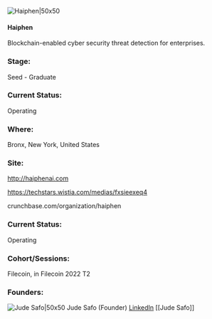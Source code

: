 

![Haiphen|50x50](https://apimg.techstars.com/connect/images/image_files/62368c791d115c0008c62b9e/original/haiphen_logo.png)

#### Haiphen
Blockchain-enabled cyber security threat detection for enterprises.

### Stage: 
Seed - Graduate 

### Current Status: 
Operating

### Where:
Bronx, New York, United States

### Site:
http://haiphenai.com

https://techstars.wistia.com/medias/fxsieexeq4

crunchbase.com/organization/haiphen

### Current Status: 
Operating

### Cohort/Sessions: 
Filecoin, in Filecoin 2022 T2

### Founders: 

![Jude Safo|50x50](https://www.f6s.com/content-resource/profiles/1540523_th2.jpg) Jude Safo (Founder) [LinkedIn](https://linkedin.com/in/judesafo) [[Jude Safo]]


